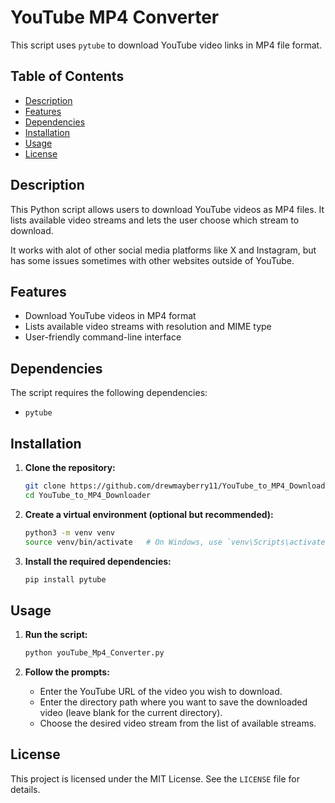 
# YouTube MP4 Converter

This script uses `pytube` to download YouTube video links in MP4 file format.

## Table of Contents
- [Description](#description)
- [Features](#features)
- [Dependencies](#dependencies)
- [Installation](#installation)
- [Usage](#usage)
- [License](#license)

## Description
This Python script allows users to download YouTube videos as MP4 files. It lists available video streams and lets the user choose which stream to download.

It works with alot of other social media platforms like X and Instagram, but has some issues sometimes with other websites outside of YouTube.

## Features
- Download YouTube videos in MP4 format
- Lists available video streams with resolution and MIME type
- User-friendly command-line interface

## Dependencies
The script requires the following dependencies:
- `pytube`

## Installation
1. **Clone the repository:**
   ```sh
   git clone https://github.com/drewmayberry11/YouTube_to_MP4_Downloader.git
   cd YouTube_to_MP4_Downloader
   ```

2. **Create a virtual environment (optional but recommended):**
   ```sh
   python3 -m venv venv
   source venv/bin/activate   # On Windows, use `venv\Scripts\activate`
   ```

3. **Install the required dependencies:**
   ```sh
   pip install pytube
   ```

## Usage
1. **Run the script:**
   ```sh
   python youTube_Mp4_Converter.py
   ```

2. **Follow the prompts:**
   - Enter the YouTube URL of the video you wish to download.
   - Enter the directory path where you want to save the downloaded video (leave blank for the current directory).
   - Choose the desired video stream from the list of available streams.

## License
This project is licensed under the MIT License. See the `LICENSE` file for details.

